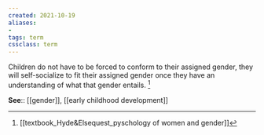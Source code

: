 ```yaml
---
created: 2021-10-19
aliases:
- 
tags: term
cssclass: term
---
```


Children do not have to be forced to conform to their assigned gender, they will self-socialize to fit their assigned gender once they have an understanding of what that gender entails. [^1]

**See**:: [[gender]], [[early childhood development]]

[^1]:  [[textbook_Hyde&Elsequest_pyschology of women and gender]]

